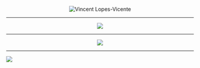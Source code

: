 <p align="center">
  <img src="https://user-images.githubusercontent.com/6057206/213519582-1cd3a650-0100-40a9-9476-8ee5951b35e0.svg" alt="Vincent Lopes-Vicente"/>
</p>

<hr>

<p align="center">
  <a href="https://github.com/lopes-vincent">
    <img align="center" src="https://github-readme-stats-lopesv.vercel.app/api?username=lopes-vincent&theme=transparent&count_private=true&title_color=ff79c6&hide_border=true&text_color=50fa7b&icon_color=ff79c6&show_icons=true&include_all_commits=true&custom_title=Github%20stats" />
  </a>
</p>

<hr>

<p align="center">
  <a href="https://github.com/lopes-vincent">
    <img align="center" src="https://streak-stats.demolab.com/?user=lopes-vincent&theme=neon-dark&hide_border=true&border_radius=4.7&background=DC00FF00&currStreakNum=50FA7B&sideNums=50FA7B&currStreakLabel=FF79C6&ring=FF79C6&fire=BD93F9&sideLabels=FF79C6&dates=BD93F9&stroke=44475A&card_width=400" />
  </a>
</p>

<hr>

![](https://github-profile-trophy.vercel.app/?username=lopes-vincent&theme=dracula&no-frame=true&no-bg=true&margin-w=15&margin-h=15&column=-1)
